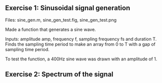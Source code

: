 ## Exercise 1: Sinusoidal signal generation

Files: sine_gen.m, sine_gen_test.fig, sine_gen_test.png <br />

Made a function that generates a sine wave. <br />

Inputs: amplitude amp, frequency f, sampling frequency fs and duration T. Finds the sampling time period to make an array from 0 to T with a gap of sampling time period. <br />

To test the function, a 400Hz sine wave was drawn with an amplitude of 1.

## Exercise 2: Spectrum of the signal



